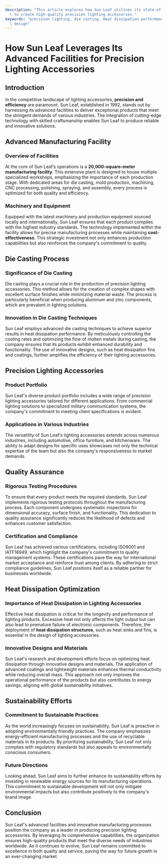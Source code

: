 ```yaml
---
description: "This article explores how Sun Leaf utilizes its state-of-the-art manufacturing facilities\
  \ to create high-quality precision lighting accessories."
keywords: "precision lighting, die casting, Heat dissipation performance, Heat dissipation optimization\
  \ design"
---
```

# How Sun Leaf Leverages Its Advanced Facilities for Precision Lighting Accessories

## Introduction

In the competitive landscape of lighting accessories, **precision and efficiency** are paramount. Sun Leaf, established in 1992, stands out by harnessing its advanced facilities to deliver exceptional products that meet the stringent demands of various industries. The integration of cutting-edge technology with skilled craftsmanship enables Sun Leaf to produce reliable and innovative solutions.

## Advanced Manufacturing Facility

### Overview of Facilities

At the core of Sun Leaf’s operations is a **20,000-square-meter manufacturing facility**. This extensive plant is designed to house multiple specialized workshops, emphasizing the importance of each production stage. With dedicated areas for die casting, mold production, machining, CNC processing, polishing, spraying, and assembly, every process is optimized for both quality and efficiency.

### Machinery and Equipment

Equipped with the latest machinery and production equipment sourced locally and internationally, Sun Leaf ensures that each product complies with the highest industry standards. The technology implemented within the facility allows for precise manufacturing processes while maintaining **cost-effectiveness**. This strategic investment not only enhances production capabilities but also reinforces the company's commitment to quality.

## Die Casting Process

### Significance of Die Casting

Die casting plays a crucial role in the production of precision lighting accessories. This method allows for the creation of complex shapes with excellent surface finishes while minimizing material waste. The process is particularly beneficial when producing aluminum and zinc components, which are prevalent in lighting solutions.

### Innovation in Die Casting Techniques

Sun Leaf employs advanced die casting techniques to achieve superior results in heat dissipation performance. By meticulously controlling the cooling rates and optimizing the flow of molten metals during casting, the company ensures that its products exhibit enhanced durability and functionality. The use of innovative designs, such as heat dissipation fins and coatings, further amplifies the efficiency of their lighting accessories.

## Precision Lighting Accessories

### Product Portfolio

Sun Leaf's diverse product portfolio includes a wide range of precision lighting accessories tailored for different applications. From commercial lighting solutions to specialized military communication systems, the company's commitment to meeting client specifications is evident.

### Applications in Various Industries

The versatility of Sun Leaf's lighting accessories extends across numerous industries, including automotive, office furniture, and kitchenware. The ability to adapt designs for specific uses showcases not only the technical expertise of the team but also the company's responsiveness to market demands. 

## Quality Assurance

### Rigorous Testing Procedures

To ensure that every product meets the required standards, Sun Leaf implements rigorous testing protocols throughout the manufacturing process. Each component undergoes systematic inspections for dimensional accuracy, surface finish, and functionality. This dedication to quality assurance significantly reduces the likelihood of defects and enhances customer satisfaction.

### Certification and Compliance

Sun Leaf has achieved various certifications, including ISO9001 and IATF16949, which highlight the company's commitment to quality management systems. These certifications pave the way for international market acceptance and reinforce trust among clients. By adhering to strict compliance guidelines, Sun Leaf positions itself as a reliable partner for businesses worldwide.

## Heat Dissipation Optimization

### Importance of Heat Dissipation in Lighting Accessories

Effective heat dissipation is critical for the longevity and performance of lighting products. Excessive heat not only affects the light output but can also lead to premature failure of electronic components. Therefore, the deployment of **heat dissipation structures**, such as heat sinks and fins, is essential in the design of lighting accessories.

### Innovative Designs and Materials

Sun Leaf's research and development efforts focus on optimizing heat dissipation through innovative designs and materials. The application of advanced coatings and lightweight materials enhances thermal conductivity while reducing overall mass. This approach not only improves the operational performance of the products but also contributes to energy savings, aligning with global sustainability initiatives.

## Sustainability Efforts

### Commitment to Sustainable Practices

As the world increasingly focuses on sustainability, Sun Leaf is proactive in adopting environmentally friendly practices. The company emphasizes energy-efficient manufacturing processes and the use of recyclable materials in its products. By prioritizing sustainability, Sun Leaf not only complies with regulatory standards but also appeals to environmentally conscious consumers.

### Future Directions

Looking ahead, Sun Leaf aims to further enhance its sustainability efforts by investing in renewable energy sources for its manufacturing operations. This commitment to sustainable development will not only mitigate environmental impacts but also contribute positively to the company's brand image.

## Conclusion

Sun Leaf's advanced facilities and innovative manufacturing processes position the company as a leader in producing precision lighting accessories. By leveraging its comprehensive capabilities, the organization ensures high-quality products that meet the diverse needs of industries worldwide. As it continues to evolve, Sun Leaf remains committed to excellence in both quality and service, paving the way for future growth in an ever-changing market.
